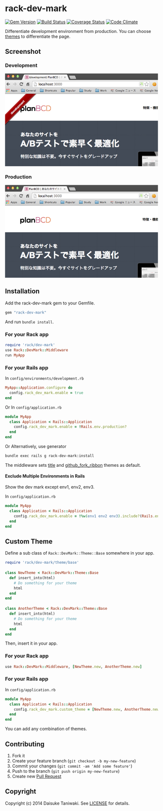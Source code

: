 # rack-dev-mark

[![Gem Version](https://badge.fury.io/rb/rack-dev-mark.svg)](http://badge.fury.io/rb/rack-dev-mark) [![Build Status](https://secure.travis-ci.org/dtaniwaki/rack-dev-mark.png?branch=master)](http://travis-ci.org/dtaniwaki/rack-dev-mark) [![Coverage Status](https://coveralls.io/repos/dtaniwaki/rack-dev-mark/badge.png?branch=master)](https://coveralls.io/r/dtaniwaki/rack-dev-mark?branch=master) [![Code Climate](https://codeclimate.com/github/dtaniwaki/rack-dev-mark.png)](https://codeclimate.com/github/dtaniwaki/rack-dev-mark)

Differentiate development environment from production.
You can choose [themes](lib/rack/dev-mark/theme/README.md) to differentiate the page.

## Screenshot

### Development

![screenshot development](screenshot-development.png)

### Production

![screenshot production](screenshot-production.png)

## Installation

Add the rack-dev-mark gem to your Gemfile.

```ruby
gem "rack-dev-mark"
```

And run `bundle install`.

### For your Rack app

```ruby
require 'rack/dev-mark'
use Rack::DevMark::Middleware
run MyApp
```

### For your Rails app

In `config/environments/development.rb`

```ruby
MyApp::Application.configure do
  config.rack_dev_mark.enable = true
end
```

Or
In `config/application.rb`

```ruby
module MyApp
  class Application < Rails::Application
    config.rack_dev_mark.enable = !Rails.env.production?
  end
end
```

Or
Alternatively, use generator

```bash
bundle exec rails g rack-dev-mark:install
```

The middleware sets [title](lib/rack/dev-mark/theme/title.rb) and [github_fork_ribbon](lib/rack/dev-mark/theme/github_fork_ribbon.rb) themes as default.

#### Exclude Multiple Environments in Rails

Show the dev mark except env1, env2, env3.

In `config/application.rb`

```ruby
module MyApp
  class Application < Rails::Application
    config.rack_dev_mark.enable = !%w(env1 env2 env3).include?(Rails.env)
  end
end
```

## Custom Theme

Define a sub class of `Rack::DevMark::Theme::Base` somewhere in your app.

```ruby
require 'rack/dev-mark/theme/base'

class NewTheme < Rack::DevMark::Theme::Base
  def insert_into(html)
    # Do something for your theme
    html
  end
end

class AnotherTheme < Rack::DevMark::Theme::Base
  def insert_into(html)
    # Do something for your theme
    html
  end
end
```

Then, insert it in your app.

### For your Rack app

```ruby
use Rack::DevMark::Middleware, [NewTheme.new, AnotherTheme.new]
```

### For your Rails app

In `config/application.rb`

```ruby
module MyApp
  class Application < Rails::Application
    config.rack_dev_mark.custom_theme = [NewTheme.new, AnotherTheme.new]
  end
end
```

You can add any combination of themes.

## Contributing

1. Fork it
2. Create your feature branch (`git checkout -b my-new-feature`)
3. Commit your changes (`git commit -am 'Add some feature'`)
4. Push to the branch (`git push origin my-new-feature`)
5. Create new [Pull Request](../../pull/new/master)

## Copyright

Copyright (c) 2014 Daisuke Taniwaki. See [LICENSE](LICENSE) for details.
